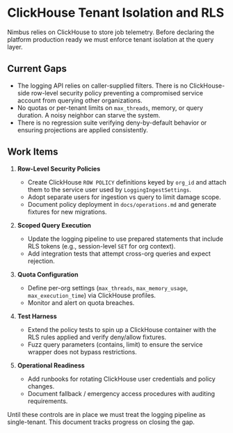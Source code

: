 # ClickHouse Tenant Isolation and RLS

Nimbus relies on ClickHouse to store job telemetry. Before declaring the platform production ready we must enforce tenant isolation at the query layer.

## Current Gaps

- The logging API relies on caller-supplied filters. There is no ClickHouse-side row-level security policy preventing a compromised service account from querying other organizations.
- No quotas or per-tenant limits on `max_threads`, memory, or query duration. A noisy neighbor can starve the system.
- There is no regression suite verifying deny-by-default behavior or ensuring projections are applied consistently.

## Work Items

1. **Row-Level Security Policies**
   - Create ClickHouse `ROW POLICY` definitions keyed by `org_id` and attach them to the service user used by `LoggingIngestSettings`.
   - Adopt separate users for ingestion vs query to limit damage scope.
   - Document policy deployment in `docs/operations.md` and generate fixtures for new migrations.

2. **Scoped Query Execution**
   - Update the logging pipeline to use prepared statements that include RLS tokens (e.g., session-level `SET` for org context).
   - Add integration tests that attempt cross-org queries and expect rejection.

3. **Quota Configuration**
   - Define per-org settings (`max_threads`, `max_memory_usage`, `max_execution_time`) via ClickHouse profiles.
   - Monitor and alert on quota breaches.

4. **Test Harness**
   - Extend the policy tests to spin up a ClickHouse container with the RLS rules applied and verify deny/allow fixtures.
   - Fuzz query parameters (contains, limit) to ensure the service wrapper does not bypass restrictions.

5. **Operational Readiness**
   - Add runbooks for rotating ClickHouse user credentials and policy changes.
   - Document fallback / emergency access procedures with auditing requirements.

Until these controls are in place we must treat the logging pipeline as single-tenant. This document tracks progress on closing the gap.
